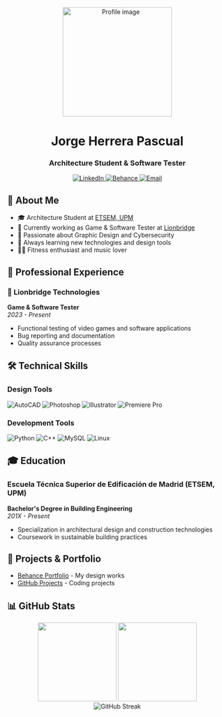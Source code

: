 <div align="center">
  <img height="250" src="https://i.postimg.cc/nVqwN0nT/descarga-25-jpg.png" alt="Profile image" />
  <h1>Jorge Herrera Pascual</h1>
  <h3>Architecture Student & Software Tester</h3>
  
  <div align="center">
    <a href="https://www.linkedin.com/in/jorgeherrerapascual/" target="_blank">
      <img src="https://img.shields.io/badge/LinkedIn-0077B5?style=for-the-badge&logo=linkedin&logoColor=white" alt="LinkedIn" />
    </a>
    <a href="https://www.behance.net/JorgeHerreraDesigns" target="_blank">
      <img src="https://img.shields.io/badge/Behance-0054F7?style=for-the-badge&logo=behance&logoColor=white" alt="Behance" />
    </a>
    <a href="mailto:jorge.herrerapascual@gmail.com" target="_blank">
      <img src="https://img.shields.io/badge/Gmail-D14836?style=for-the-badge&logo=gmail&logoColor=white" alt="Email" />
    </a>
  </div>
</div>

## 🚀 About Me

- 🎓 Architecture Student at [ETSEM, UPM](https://www.edificacion.upm.es/)
- 💼 Currently working as Game & Software Tester at [Lionbridge](https://www.lionbridge.com/es/)
- 🎨 Passionate about Graphic Design and Cybersecurity
- 🚀 Always learning new technologies and design tools
- 🏋️‍♂️ Fitness enthusiast and music lover

## 💼 Professional Experience

### 🦁 Lionbridge Technologies
**Game & Software Tester**  
*2023 - Present*  
- Functional testing of video games and software applications  
- Bug reporting and documentation  
- Quality assurance processes  

## 🛠️ Technical Skills

### Design Tools
![AutoCAD](https://img.shields.io/badge/AutoCAD-000000?style=for-the-badge&logo=autodesk&logoColor=white)
![Photoshop](https://img.shields.io/badge/Photoshop-31A8FF?style=for-the-badge&logo=adobephotoshop&logoColor=white)
![Illustrator](https://img.shields.io/badge/Illustrator-FF9A00?style=for-the-badge&logo=adobeillustrator&logoColor=white)
![Premiere Pro](https://img.shields.io/badge/Premiere%20Pro-9999FF?style=for-the-badge&logo=adobepremierepro&logoColor=white)

### Development Tools
![Python](https://img.shields.io/badge/Python-3776AB?style=for-the-badge&logo=python&logoColor=white)
![C++](https://img.shields.io/badge/C++-00599C?style=for-the-badge&logo=c%2B%2B&logoColor=white)
![MySQL](https://img.shields.io/badge/MySQL-4479A1?style=for-the-badge&logo=mysql&logoColor=white)
![Linux](https://img.shields.io/badge/Linux-FCC624?style=for-the-badge&logo=linux&logoColor=black)

## 🎓 Education

### Escuela Técnica Superior de Edificación de Madrid (ETSEM, UPM)
**Bachelor's Degree in Building Engineering**  
*201X - Present*  
- Specialization in architectural design and construction technologies  
- Coursework in sustainable building practices  

## 🌟 Projects & Portfolio

- [Behance Portfolio](https://www.behance.net/JorgeHerreraDesigns) - My design works
- [GitHub Projects](https://github.com/Tibu-sby?tab=repositories) - Coding projects

## 📊 GitHub Stats

<div align="center">
  <img height="180em" src="https://github-readme-stats.vercel.app/api?username=Tibu-sby&show_icons=true&theme=dark&include_all_commits=true&count_private=true" />
  <img height="180em" src="https://github-readme-stats.vercel.app/api/top-langs/?username=Tibu-sby&layout=compact&langs_count=8&theme=dark" />
</div>

<div align="center">
  <img src="https://github-readme-streak-stats.herokuapp.com/?user=Tibu-sby&theme=dark" alt="GitHub Streak" />
</div>
